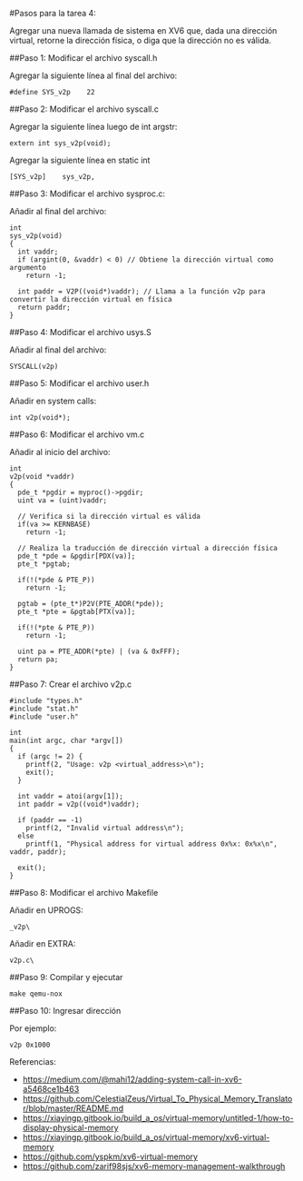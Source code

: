#Pasos para la tarea 4: 

Agregar una nueva llamada de sistema en XV6 que, dada una dirección virtual, retorne la dirección física, o diga que la dirección no es válida.

##Paso 1: Modificar el archivo syscall.h

Agregar la siguiente línea al final del archivo:
```
#define SYS_v2p    22
```

##Paso 2: Modificar el archivo syscall.c

Agregar la siguiente línea luego de int argstr:
```
extern int sys_v2p(void);
```
Agregar la siguiente línea en static int
```
[SYS_v2p]    sys_v2p,
```

##Paso 3: Modificar el archivo sysproc.c:

Añadir al final del archivo:
```
int
sys_v2p(void)
{
  int vaddr;
  if (argint(0, &vaddr) < 0) // Obtiene la dirección virtual como argumento
    return -1;

  int paddr = V2P((void*)vaddr); // Llama a la función v2p para convertir la dirección virtual en física
  return paddr;
}
```

##Paso 4: Modificar el archivo usys.S

Añadir al final del archivo:
```
SYSCALL(v2p)
```

##Paso 5: Modificar el archivo user.h

Añadir en system calls:
```
int v2p(void*);
```

##Paso 6: Modificar el archivo vm.c

Añadir al inicio del archivo:
```
int
v2p(void *vaddr)
{
  pde_t *pgdir = myproc()->pgdir;
  uint va = (uint)vaddr;

  // Verifica si la dirección virtual es válida
  if(va >= KERNBASE)
    return -1;

  // Realiza la traducción de dirección virtual a dirección física
  pde_t *pde = &pgdir[PDX(va)];
  pte_t *pgtab;

  if(!(*pde & PTE_P))
    return -1;

  pgtab = (pte_t*)P2V(PTE_ADDR(*pde));
  pte_t *pte = &pgtab[PTX(va)];

  if(!(*pte & PTE_P))
    return -1;

  uint pa = PTE_ADDR(*pte) | (va & 0xFFF);
  return pa;
}
```

##Paso 7: Crear el archivo v2p.c

```
#include "types.h"
#include "stat.h"
#include "user.h"

int
main(int argc, char *argv[])
{
  if (argc != 2) {
    printf(2, "Usage: v2p <virtual_address>\n");
    exit();
  }

  int vaddr = atoi(argv[1]);
  int paddr = v2p((void*)vaddr);

  if (paddr == -1)
    printf(2, "Invalid virtual address\n");
  else
    printf(1, "Physical address for virtual address 0x%x: 0x%x\n", vaddr, paddr);

  exit();
}
```

##Paso 8: Modificar el archivo Makefile

Añadir en UPROGS:
```
_v2p\
```
Añadir en EXTRA:
```
v2p.c\
```

##Paso 9: Compilar y ejecutar
```
make qemu-nox
```

##Paso 10: Ingresar dirección

Por ejemplo:
```
v2p 0x1000
```
Referencias:
- https://medium.com/@mahi12/adding-system-call-in-xv6-a5468ce1b463
- https://github.com/CelestialZeus/Virtual_To_Physical_Memory_Translator/blob/master/README.md
- https://xiayingp.gitbook.io/build_a_os/virtual-memory/untitled-1/how-to-display-physical-memory
- https://xiayingp.gitbook.io/build_a_os/virtual-memory/xv6-virtual-memory
- https://github.com/yspkm/xv6-virtual-memory
- https://github.com/zarif98sjs/xv6-memory-management-walkthrough

